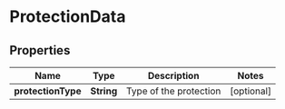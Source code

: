 
# ProtectionData

## Properties
Name | Type | Description | Notes
------------ | ------------- | ------------- | -------------
**protectionType** | **String** | Type of the protection |  [optional]



